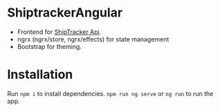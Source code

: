# ShiptrackerAngular

* Frontend for [ShipTracker Api](https://github.com/eduard-negescu/ShipTracker).
* ngrx (ngrx/store, ngrx/effects) for state management
* Bootstrap for theming.

# Installation
Run ```npm i``` to install dependencies.
```npm run ng serve``` or ```ng run``` to run the app.
